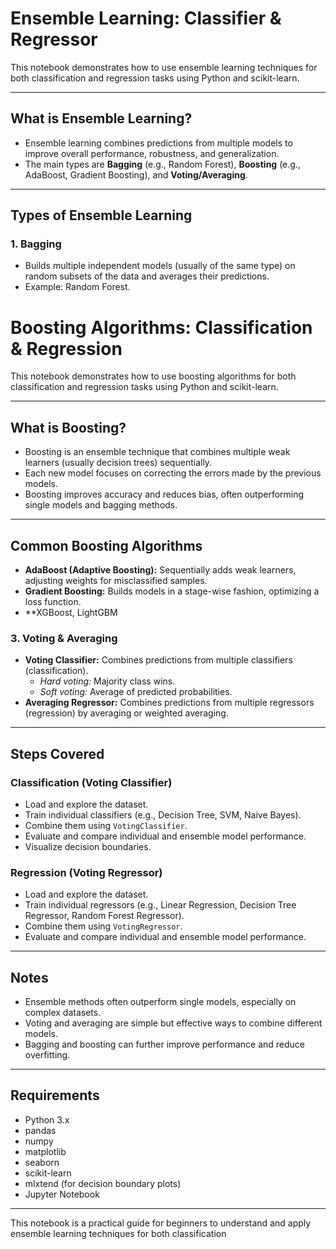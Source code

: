 # Ensemble Learning: Classifier & Regressor

This notebook demonstrates how to use ensemble learning techniques for both classification and regression tasks using Python and scikit-learn.

---

## What is Ensemble Learning?

- Ensemble learning combines predictions from multiple models to improve overall performance, robustness, and generalization.
- The main types are **Bagging** (e.g., Random Forest), **Boosting** (e.g., AdaBoost, Gradient Boosting), and **Voting/Averaging**.

---

## Types of Ensemble Learning

### 1. Bagging
- Builds multiple independent models (usually of the same type) on random subsets of the data and averages their predictions.
- Example: Random Forest.

# Boosting Algorithms: Classification & Regression

This notebook demonstrates how to use boosting algorithms for both classification and regression tasks using Python and scikit-learn.

---

## What is Boosting?

- Boosting is an ensemble technique that combines multiple weak learners (usually decision trees) sequentially.
- Each new model focuses on correcting the errors made by the previous models.
- Boosting improves accuracy and reduces bias, often outperforming single models and bagging methods.

---

## Common Boosting Algorithms

- **AdaBoost (Adaptive Boosting):** Sequentially adds weak learners, adjusting weights for misclassified samples.
- **Gradient Boosting:** Builds models in a stage-wise fashion, optimizing a loss function.
- **XGBoost, LightGBM

### 3. Voting & Averaging
- **Voting Classifier:** Combines predictions from multiple classifiers (classification).  
  - *Hard voting:* Majority class wins.
  - *Soft voting:* Average of predicted probabilities.
- **Averaging Regressor:** Combines predictions from multiple regressors (regression) by averaging or weighted averaging.

---

## Steps Covered

### Classification (Voting Classifier)
- Load and explore the dataset.
- Train individual classifiers (e.g., Decision Tree, SVM, Naive Bayes).
- Combine them using `VotingClassifier`.
- Evaluate and compare individual and ensemble model performance.
- Visualize decision boundaries.

### Regression (Voting Regressor)
- Load and explore the dataset.
- Train individual regressors (e.g., Linear Regression, Decision Tree Regressor, Random Forest Regressor).
- Combine them using `VotingRegressor`.
- Evaluate and compare individual and ensemble model performance.

---

## Notes

- Ensemble methods often outperform single models, especially on complex datasets.
- Voting and averaging are simple but effective ways to combine different models.
- Bagging and boosting can further improve performance and reduce overfitting.

---

## Requirements

- Python 3.x
- pandas
- numpy
- matplotlib
- seaborn
- scikit-learn
- mlxtend (for decision boundary plots)
- Jupyter Notebook

---

This notebook is a practical guide for beginners to understand and apply ensemble learning techniques for both classification
